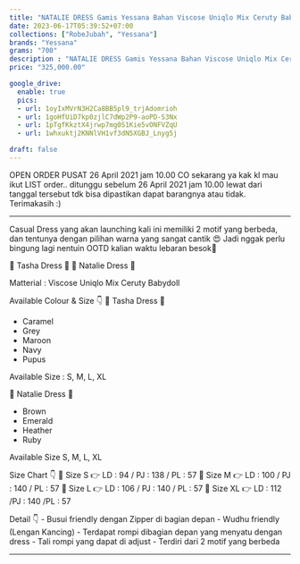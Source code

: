 ```yaml
---
title: "NATALIE DRESS Gamis Yessana Bahan Viscose Uniqlo Mix Ceruty Babydoll Original"
date: 2023-06-17T05:39:52+07:00
collections: ["RobeJubah", "Yessana"]
brands: "Yessana"
grams: "700"
description : "NATALIE DRESS Gamis Yessana Bahan Viscose Uniqlo Mix Ceruty Babydoll Original"
price: "325,000.00"

google_drive:
  enable: true
  pics:
  - url: 1oyIxMVrN3H2Ca8BB5pl9_trjAdomrioh
  - url: 1goHfUiD7kp0zjlC7dWp2P9-aoPD-S3Nx
  - url: 1pTgfKkztX4jrwp7mg0S1Kie5vONFVZqU
  - url: 1whxuktj2KNNlVH1vf3dN5XGBJ_Lnyg5j

draft: false
---
```


OPEN ORDER PUSAT 26 April 2021 jam 10.00
CO sekarang ya kak kl mau ikut LIST order..
ditunggu sebelum 26 April 2021 jam 10.00
lewat dari tanggal tersebut tdk bisa dipastikan dapat barangnya atau tidak. Terimakasih :)

-----
Casual Dress yang akan launching kali ini memiliki 2 motif yang berbeda, dan tentunya dengan pilihan warna yang sangat cantik 😍
Jadi nggak perlu bingung lagi nentuin OOTD kalian waktu lebaran besok🤗

🌸 Tasha Dress 🌸
🌸 Natalie Dress 🌸

Matterial : Viscose Uniqlo Mix Ceruty Babydoll

Available Colour & Size 👇
🌸 Tasha Dress 🌸
- Caramel
- Grey
- Maroon
- Navy
- Pupus

Available Size : S, M, L, XL

🌸 Natalie Dress 🌸
- Brown
- Emerald
- Heather
- Ruby

Available Size S, M, L, XL

Size Chart 👇
    🍭 Size S   👉 LD : 94 / PJ : 138 / PL : 57
    🍭 Size M  👉 LD : 100 / PJ : 140 / PL : 57
    🍭 Size L   👉 LD : 106 / PJ : 140 / PL : 57
    🍭 Size XL 👉 LD : 112 /PJ : 140 /PL : 57

Detail 👇
    - Busui friendly dengan Zipper di bagian depan
    - Wudhu friendly (Lengan Kancing)
    - Terdapat rompi dibagian depan yang menyatu dengan dress
    - Tali rompi yang dapat di adjust
    - Terdiri dari 2 motif yang berbeda

----        
